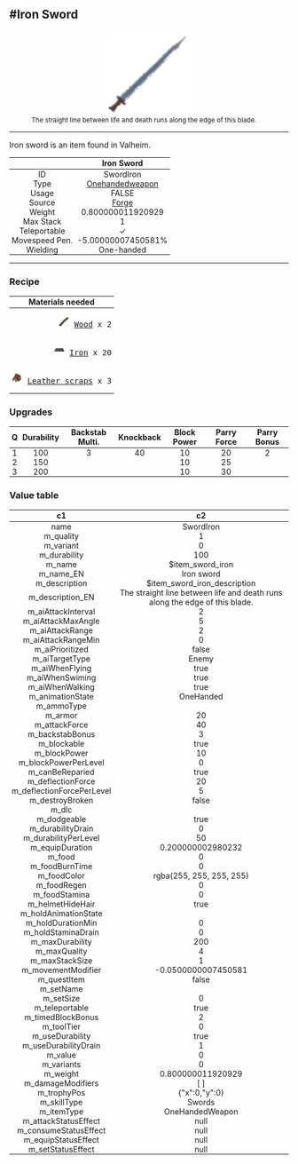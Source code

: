 <meta property="og:title" content="Iron Sword - MoreValheim" /><meta property="og:type" content="website" /><meta property="og:image" content="/assets/iron_sword.png" /><meta property="og:description" content="Iron Sword is an item found in Valheim." /><meta name="theme-color" content="#546D78"><meta name="twitter:card" content="summary_large_image">
#Iron Sword
-------------
<style>img {width:20px;}.tb {width:150px;display: block;margin-left: auto;margin-right: auto;}</style>

<style>.md-typeset table:not([class]) th:not([align]) {min-width:unset!important;}</style>
<style>td{padding:0em 0.3em!important;text-align:center!important;border-left:.05rem solid var(--md-default-fg-color--lightest)}</style>

<style>th{padding:0.1em 0.3em!important;text-align:center!important;font-weight:bold}</style>

<style>pre{text-align:right!important}</style>
<style>table tr td:first-child {border-left: 0;};</style>

<figure><img src="/assets/iron_sword.png" class="tb" /><figcaption><small>The straight line between life and death runs along the edge of this blade.</small></figcaption></figure>

-------------

Iron sword is an item found in Valheim.

|        | Iron Sword              |
| ----------- | ------------------------------------ |
| ID |SwordIron
| Type | [Onehandedweapon](../../types/onehandedweapon)
| Usage | FALSE<br>
| Source | [Forge](../../object/forge)
| Weight | 0.800000011920929 |
| Max Stack | 1 |
| Teleportable | ✓
| Movespeed Pen. | -5.00000007450581%
| Wielding | One-handed


-------------

### Recipe

| Materials needed |
| - |
| <pre>[![Wood](/assets/wood.png)](../../item/wood) [Wood](../wood) x 2</pre> |
| <pre>[![Iron](/assets/iron.png)](../../item/iron) [Iron](../iron) x 20</pre> |
| <pre>[![Leather scraps](/assets/leather_scraps.png)](../../item/leather_scraps) [Leather scraps](../leather_scraps) x 3</pre> |

### Upgrades
| Q | Durability | Backstab Multi. | Knockback | Block Power | Parry Force | Parry Bonus
| - | - | - | - | - | - | - 
1 | 100 | 3 | 40 | 10 | 20 | 2 | 
 | 2 | 150 |  |  | 10 | 25 |  | 
 | 3 | 200 |  |  | 10 | 30 |  | 


### Value table
|c1|c2|
|----|----|
|name|SwordIron|
|m_quality|1|
|m_variant|0|
|m_durability|100|
|m_name|$item_sword_iron|
|m_name_EN|Iron sword|
|m_description|$item_sword_iron_description|
|m_description_EN|The straight line between life and death runs along the edge of this blade.|
|m_aiAttackInterval|2|
|m_aiAttackMaxAngle|5|
|m_aiAttackRange|2|
|m_aiAttackRangeMin|0|
|m_aiPrioritized|false|
|m_aiTargetType|Enemy|
|m_aiWhenFlying|true|
|m_aiWhenSwiming|true|
|m_aiWhenWalking|true|
|m_animationState|OneHanded|
|m_ammoType||
|m_armor|20|
|m_attackForce|40|
|m_backstabBonus|3|
|m_blockable|true|
|m_blockPower|10|
|m_blockPowerPerLevel|0|
|m_canBeReparied|true|
|m_deflectionForce|20|
|m_deflectionForcePerLevel|5|
|m_destroyBroken|false|
|m_dlc||
|m_dodgeable|true|
|m_durabilityDrain|0|
|m_durabilityPerLevel|50|
|m_equipDuration|0.200000002980232|
|m_food|0|
|m_foodBurnTime|0|
|m_foodColor|rgba(255, 255, 255, 255)|
|m_foodRegen|0|
|m_foodStamina|0|
|m_helmetHideHair|true|
|m_holdAnimationState||
|m_holdDurationMin|0|
|m_holdStaminaDrain|0|
|m_maxDurability|200|
|m_maxQuality|4|
|m_maxStackSize|1|
|m_movementModifier|-0.0500000007450581|
|m_questItem|false|
|m_setName||
|m_setSize|0|
|m_teleportable|true|
|m_timedBlockBonus|2|
|m_toolTier|0|
|m_useDurability|true|
|m_useDurabilityDrain|1|
|m_value|0|
|m_variants|0|
|m_weight|0.800000011920929|
|m_damageModifiers|[  ]|
|m_trophyPos|{"x":0,"y":0}|
|m_skillType|Swords|
|m_itemType|OneHandedWeapon|
|m_attackStatusEffect|null|
|m_consumeStatusEffect|null|
|m_equipStatusEffect|null|
|m_setStatusEffect|null|
